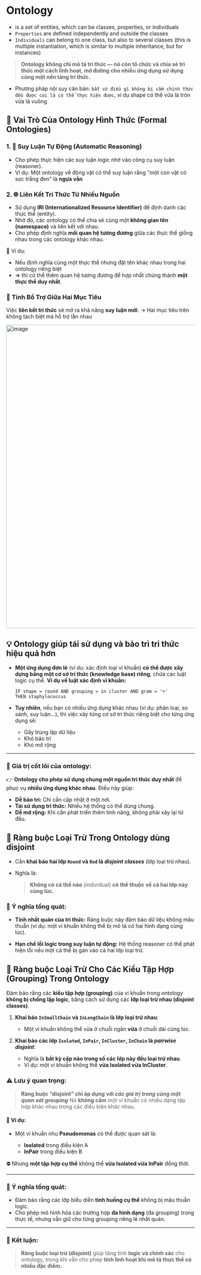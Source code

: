 # Ontology
* is a set of entities, which can be classes, properties, or individuals
* `Properties` are defined independently and outside the classes
* `Individuals` can belong to one class, but also to several classes (this is multiple instantiation, which is similar to multiple inheritance, but for instances)
> **Ontology không chỉ mô tả tri thức — nó còn tổ chức và chia sẻ tri thức một cách linh hoạt, mở đường cho nhiều ứng dụng sử dụng cùng một nền tảng tri thức.**
* Phương pháp nội suy căn bản: `bất cứ điều gì không bị cấm chính thức đều được coi là có thể thực hiện được`, ví dụ shape có thể vửa là tròn vừa là vuông

## 🧠 Vai Trò Của Ontology Hình Thức (Formal Ontologies)
### 1. 🧮 **Suy Luận Tự Động (Automatic Reasoning)**

* Cho phép thực hiện các suy luận logic nhờ vào công cụ suy luận (reasoner).
* Ví dụ: Một ontology về động vật có thể suy luận rằng "một con vật có sọc trắng đen" là **ngựa vằn**

### 2. 🌐 **Liên Kết Tri Thức Từ Nhiều Nguồn**

* Sử dụng **IRI (Internationalized Resource Identifier)** để định danh các thực thể (entity).
* Nhờ đó, các ontology có thể chia sẻ cùng một **không gian tên (namespace)** và liên kết với nhau.
* Cho phép định nghĩa **mối quan hệ tương đương** giữa các thực thể giống nhau trong các ontology khác nhau.

📌 Ví dụ:
* Nếu định nghĩa cùng một thực thể nhưng đặt tên khác nhau trong hai ontology riêng biệt
* => thì có thể thêm quan hệ tương đương để hợp nhất chúng thành **một thực thể duy nhất**.

### 🔄 **Tính Bổ Trợ Giữa Hai Mục Tiêu**

Việc **liên kết tri thức** sẽ mở ra khả năng **suy luận mới**.
→ Hai mục tiêu trên không tách biệt mà hỗ trợ lẫn nhau

<img width="1000" height="809" alt="image" src="https://github.com/user-attachments/assets/0cddbed3-76be-4969-bdf3-b86de033583b" />

## 💡 **Ontology giúp tái sử dụng và bảo trì tri thức hiệu quả hơn**

* **Một ứng dụng đơn lẻ** (ví dụ: xác định loại vi khuẩn) **có thể được xây dựng bằng một cơ sở tri thức (knowledge base) riêng**, chứa các luật logic cụ thể.
  **Ví dụ về luật xác định vi khuẩn:**

  ```text
  IF shape = round AND grouping = in cluster AND gram = '+'  
  THEN staphylococcus
  ```

* **Tuy nhiên**, nếu bạn có nhiều ứng dụng khác nhau (ví dụ: phân loại, so sánh, suy luận...), thì việc xây từng cơ sở tri thức riêng biệt cho từng ứng dụng sẽ:

  * Gây trùng lặp dữ liệu
  * Khó bảo trì
  * Khó mở rộng

---

### 🎯 **Giá trị cốt lõi của ontology:**

👉 **Ontology cho phép sử dụng chung một nguồn tri thức duy nhất** để phục vụ **nhiều ứng dụng khác nhau**.
Điều này giúp:

* **Dễ bảo trì:** Chỉ cần cập nhật ở một nơi.
* **Tái sử dụng tri thức:** Nhiều hệ thống có thể dùng chung.
* **Dễ mở rộng:** Khi cần phát triển thêm tính năng, không phải xây lại từ đầu.

## 🚫 Ràng buộc Loại Trừ Trong Ontology dùng disjoint
* Cần **khai báo hai lớp `Round` và `Rod` là *disjoint classes*** (lớp loại trừ nhau).
* Nghĩa là:

  > **Không có cá thể nào** (individual) **có thể thuộc về cả hai lớp này cùng lúc.**

### 🎯 Ý nghĩa tổng quát:

* **Tính nhất quán của tri thức:**
  Ràng buộc này đảm bảo dữ liệu không mâu thuẫn (ví dụ: một vi khuẩn không thể bị mô tả có hai hình dạng cùng lúc).

* **Hạn chế lỗi logic trong suy luận tự động:**
  Hệ thống reasoner có thể phát hiện lỗi nếu một cá thể bị gán vào cả hai lớp loại trừ.

## 🚫 **Ràng buộc Loại Trừ Cho Các Kiểu Tập Hợp (Grouping) Trong Ontology**
Đảm bảo rằng các **kiểu tập hợp (grouping)** của vi khuẩn trong ontology **không bị chồng lặp logic**, bằng cách sử dụng các **lớp loại trừ nhau (disjoint classes)**.

1. **Khai báo `InSmallChain` và `InLongChain` là lớp loại trừ nhau**:

   * Một vi khuẩn không thể vừa ở chuỗi ngắn **vừa** ở chuỗi dài cùng lúc.

2. **Khai báo các lớp `Isolated`, `InPair`, `InCluster`, `InChain` là *pairwise disjoint***:

   * Nghĩa là **bất kỳ cặp nào trong số các lớp này đều loại trừ nhau**.
   * Ví dụ: một vi khuẩn không thể **vừa Isolated vừa InCluster**.

### ⚠️ Lưu ý quan trọng:

> **Ràng buộc “disjoint” chỉ áp dụng với *các giá trị trong cùng một quan sát grouping***
> Nó **không cấm** một vi khuẩn có nhiều dạng tập hợp khác nhau trong các điều kiện khác nhau.

#### 📍 Ví dụ:

* Một vi khuẩn như **Pseudomonas** có thể được quan sát là:

  * **Isolated** trong điều kiện A
  * **InPair** trong điều kiện B

⛔ Nhưng **một tập hợp cụ thể** không thể **vừa Isolated vừa InPair** đồng thời.

---

### 🎯 Ý nghĩa tổng quát:

* Đảm bảo rằng các lớp biểu diễn **tình huống cụ thể** không bị mâu thuẫn logic.
* Cho phép mô hình hóa các trường hợp **đa hình dạng** (đa grouping) trong thực tế, nhưng vẫn giữ cho từng grouping riêng lẻ nhất quán.

---

### 💬 Kết luận:

> **Ràng buộc loại trừ (disjoint)** giúp tăng tính **logic và chính xác** cho ontology, trong khi vẫn cho phép **tính linh hoạt khi mô tả thực thể có nhiều đặc điểm.**
